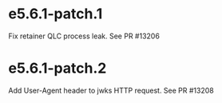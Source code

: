 # e5.6.1-patch.1

Fix retainer QLC process leak. See PR #13206

# e5.6.1-patch.2

Add User-Agent header to jwks HTTP request. See PR #13208
